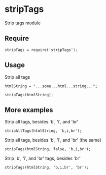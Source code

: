 stripTags
=========

Strip tags module


Require
---------


```
stripTags = require('stripTags');
```


Usage
---------


Strip all tags
```
htmlString = "...some...html...string...";

stripTags(htmlString);
```


More examples
---------


Strip all tags, besides 'b', 'i', and 'br'
```
stripAllTags(htmlString, 'b,i,br');
```


Strip all tags, besides 'b', 'i', and 'br' (the same)

```
stripTags(htmlString, false, 'b,i,br');
```


Strip 'b', 'i', and 'br'  tags, besides 'br'

```
stripTags(htmlString, 'b,i,br', 'br');
```



